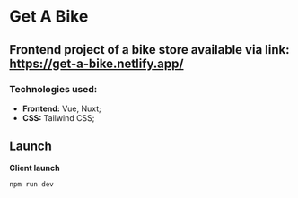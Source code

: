 # Get A Bike

## Frontend project of a bike store available via link: https://get-a-bike.netlify.app/

### Technologies used:
- **Frontend:** Vue, Nuxt;
- **CSS:** Tailwind CSS;

## Launch

**Client launch**
```
npm run dev
```
